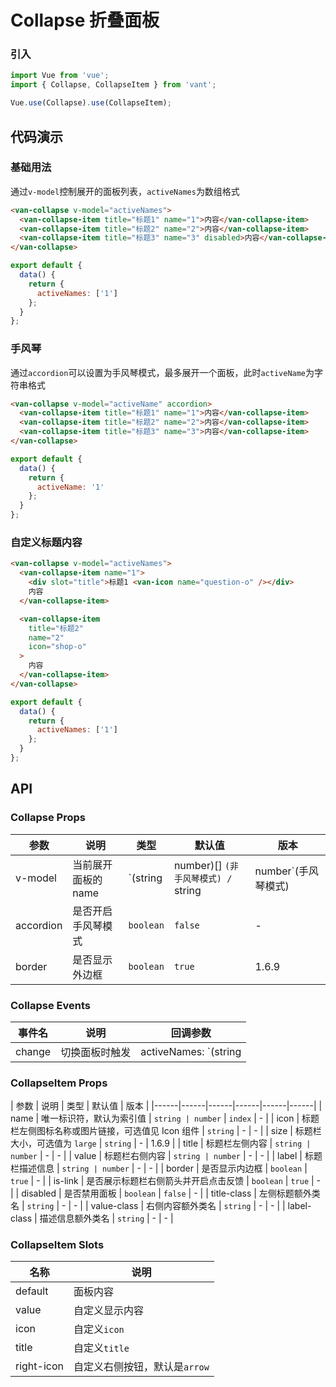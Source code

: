 # Collapse 折叠面板

### 引入

``` javascript
import Vue from 'vue';
import { Collapse, CollapseItem } from 'vant';

Vue.use(Collapse).use(CollapseItem);
```

## 代码演示

### 基础用法

通过`v-model`控制展开的面板列表，`activeNames`为数组格式

```html
<van-collapse v-model="activeNames">
  <van-collapse-item title="标题1" name="1">内容</van-collapse-item>
  <van-collapse-item title="标题2" name="2">内容</van-collapse-item>
  <van-collapse-item title="标题3" name="3" disabled>内容</van-collapse-item>
</van-collapse>
```

``` javascript
export default {
  data() {
    return {
      activeNames: ['1']
    };
  }
};
```

### 手风琴

通过`accordion`可以设置为手风琴模式，最多展开一个面板，此时`activeName`为字符串格式

```html
<van-collapse v-model="activeName" accordion>
  <van-collapse-item title="标题1" name="1">内容</van-collapse-item>
  <van-collapse-item title="标题2" name="2">内容</van-collapse-item>
  <van-collapse-item title="标题3" name="3">内容</van-collapse-item>
</van-collapse>
```

``` javascript
export default {
  data() {
    return {
      activeName: '1'
    };
  }
};
```

### 自定义标题内容

```html
<van-collapse v-model="activeNames">
  <van-collapse-item name="1">
    <div slot="title">标题1 <van-icon name="question-o" /></div>
    内容
  </van-collapse-item>

  <van-collapse-item
    title="标题2"
    name="2"
    icon="shop-o"
  >
    内容
  </van-collapse-item>
</van-collapse>
```

``` javascript
export default {
  data() {
    return {
      activeNames: ['1']
    };
  }
};
```

## API

### Collapse Props

| 参数 | 说明 | 类型 | 默认值 | 版本 |
|------|------|------|------|------|
| v-model | 当前展开面板的 name | `(string | number)[] `(非手风琴模式) / `string | number`(手风琴模式) | - | - |
| accordion | 是否开启手风琴模式 | `boolean` | `false` | - |
| border | 是否显示外边框 | `boolean` | `true` | 1.6.9 |

### Collapse Events

| 事件名 | 说明 | 回调参数 |
|------|------|------|
| change | 切换面板时触发 | activeNames: `(string | number)[] `(非手风琴模式) / `string | number`(手风琴模式) |

### CollapseItem Props

| 参数 | 说明 | 类型 | 默认值 | 版本 |
|------|------|------|------|------|------|
| name | 唯一标识符，默认为索引值 | `string | number` | `index` | - |
| icon | 标题栏左侧图标名称或图片链接，可选值见 Icon 组件 | `string` | - | - |
| size | 标题栏大小，可选值为 `large` | `string` | - | 1.6.9 |
| title | 标题栏左侧内容 | `string | number` | - | - |
| value | 标题栏右侧内容 | `string | number` | - | - |
| label | 标题栏描述信息 | `string | number`  | - | - |
| border | 是否显示内边框 | `boolean` | `true` | - |
| is-link | 是否展示标题栏右侧箭头并开启点击反馈 | `boolean` | `true` | - |
| disabled | 是否禁用面板 | `boolean` | `false` | - |
| title-class | 左侧标题额外类名 | `string` | - | - |
| value-class | 右侧内容额外类名 | `string` | - | - |
| label-class | 描述信息额外类名 | `string` | - | - |

### CollapseItem Slots

| 名称 | 说明 |
|------|------|
| default | 面板内容 |
| value | 自定义显示内容 |
| icon | 自定义`icon` |
| title | 自定义`title` |
| right-icon | 自定义右侧按钮，默认是`arrow` |
